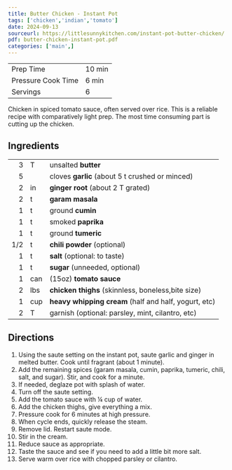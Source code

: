 ```yaml
---
title: Butter Chicken - Instant Pot
tags: ['chicken','indian','tomato']
date: 2024-09-13
sourceurl: https://littlesunnykitchen.com/instant-pot-butter-chicken/
pdf: butter-chicken-instant-pot.pdf
categories: ['main',]
---
```


|                    |        |
| ------------------ | ------ |
| Prep Time          | 10 min |
| Pressure Cook Time | 6 min  |
| Servings           | 6      |

Chicken in spiced tomato sauce, often served over rice. This is a reliable
recipe with comparatively light prep. The most time consuming part is cutting up the chicken.

## Ingredients

|     |        |                                                       |
| --: | :----- | ----------------------------------------------------- |
| 3   | T      | unsalted **butter**                                   |
| 5   |        | cloves **garlic** (about 5 t crushed or minced)       |
| 2   | in     | **ginger root** (about 2 T grated)                    |
| 2   | t      | **garam masala**                                      | 
| 1   | t      | ground **cumin**                                      |
| 1   | t      | smoked **paprika**                                    |
| 1   | t      | ground **tumeric**                                    |
| 1/2 | t      | **chili powder** (optional)                           |
| 1   | t      | **salt** (optional: to taste)                         |
| 1   | t      | **sugar** (unneeded, optional)                        |
| 1   | can    | (15oz) **tomato sauce**                               |
| 2   | lbs    | **chicken thighs** (skinnless, boneless,bite size)    |
| 1   | cup    | **heavy whipping cream** (half and half, yogurt, etc) |
| 2   | T      | garnish (optional: parsley, mint, cilantro, etc)      |

## Directions

1. Using the saute setting on the instant pot, saute garlic and ginger in melted butter. Cook until fragrant (about 1 minute).
2. Add the remaining spices (garam masala, cumin, paprika, tumeric, chili, salt, and sugar). Stir, and cook for a minute. 
3. If needed, deglaze pot with splash of water.
4. Turn off the saute setting. 
5. Add the tomato sauce with ¼ cup of water. 
6. Add the chicken thighs, give everything a mix.
7. Pressure cook for 6 minutes at high pressure.  
8. When cycle ends, quickly release the steam.
9. Remove lid. Restart saute mode. 
10. Stir in the cream.
11. Reduce sauce as appropriate.
12. Taste the sauce and see if you need to add a little bit more salt. 
13. Serve warm over rice with chopped parsley or cilantro.
